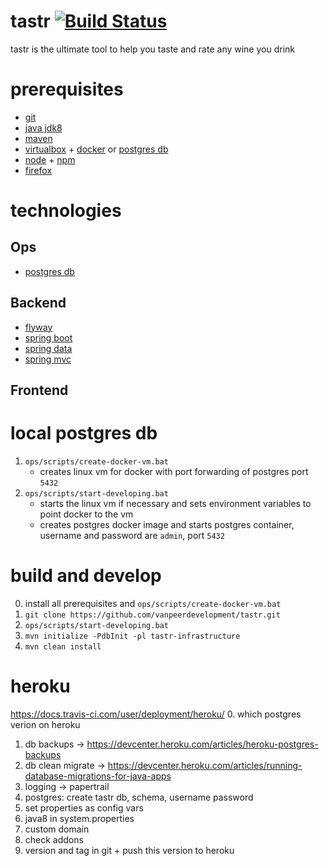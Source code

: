 # tastr [![Build Status](https://travis-ci.org/vanpeerdevelopment/tastr.svg?branch=master)](https://travis-ci.org/vanpeerdevelopment/tastr)
tastr is the ultimate tool to help you taste and rate any wine you drink

# prerequisites
- [git](https://git-scm.com/)
- [java jdk8](http://www.oracle.com/technetwork/java/javase/downloads/jdk8-downloads-2133151.html) 
- [maven](https://maven.apache.org/)
- [virtualbox](https://www.virtualbox.org/) + [docker](https://www.docker.com/) or [postgres db](https://www.postgresql.org/)
- [node](https://nodejs.org/en/) + [npm](https://www.npmjs.com/)
- [firefox](https://www.mozilla.org/en-US/firefox/new/)

# technologies
## Ops
- [postgres db](https://www.postgresql.org/)

## Backend
- [flyway](https://flywaydb.org/)
- [spring boot](http://projects.spring.io/spring-boot/)
- [spring data](http://projects.spring.io/spring-data/)
- [spring mvc](http://docs.spring.io/spring/docs/current/spring-framework-reference/html/mvc.html)

## Frontend

# local postgres db
1. `ops/scripts/create-docker-vm.bat`
    - creates linux vm for docker with port forwarding of postgres port `5432`
2. `ops/scripts/start-developing.bat`
    - starts the linux vm if necessary and sets environment variables to point docker to the vm
    - creates postgres docker image and starts postgres container, username and password are `admin`, port `5432`

# build and develop
0. install all prerequisites and `ops/scripts/create-docker-vm.bat`
1. `git clone https://github.com/vanpeerdevelopment/tastr.git`
2. `ops/scripts/start-developing.bat`
3. `mvn initialize -PdbInit -pl tastr-infrastructure`
4. `mvn clean install`

# heroku
https://docs.travis-ci.com/user/deployment/heroku/
0. which postgres verion on heroku
1. db backups -> https://devcenter.heroku.com/articles/heroku-postgres-backups
2. db clean migrate -> https://devcenter.heroku.com/articles/running-database-migrations-for-java-apps
3. logging -> papertrail
4. postgres: create tastr db, schema, username password
5. set properties as config vars
6. java8 in system.properties
7. custom domain
8. check addons
10. version and tag in git + push this version to heroku

